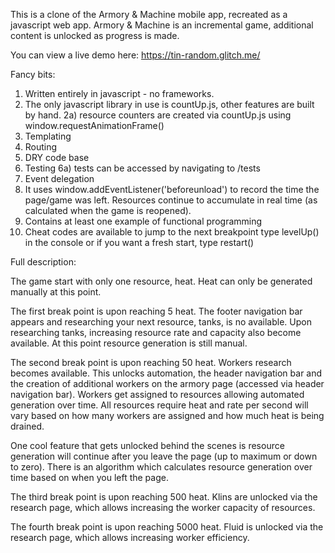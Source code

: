 This is a clone of the Armory & Machine mobile app, recreated as a javascript web app.  Armory & Machine is an incremental game, additional content is unlocked as progress is made.

You can view a live demo here: https://tin-random.glitch.me/

Fancy bits:
1) Written entirely in javascript - no frameworks.
2) The only javascript library in use is countUp.js, other features are built by hand.
  2a) resource counters are created via countUp.js using window.requestAnimationFrame()
3) Templating
4) Routing
5) DRY code base
6) Testing
  6a) tests can be accessed by navigating to /tests
7) Event delegation
8) It uses window.addEventListener('beforeunload') to record the time the page/game was left.  Resources continue to accumulate in real time (as calculated when the game is reopened).
9) Contains at least one example of functional programming
10) Cheat codes are available to jump to the next breakpoint type levelUp() in the console or if you want a fresh start, type restart()

Full description:

The game start with only one resource, heat.  Heat can only be generated  manually at this point.

The first break point is upon reaching 5 heat.  The footer navigation bar appears and researching your next resource, tanks, is no available.  Upon researching tanks, increasing resource rate and capacity also become available.  At this point resource generation is still manual.

The second break point is upon reaching 50 heat. Workers research becomes available.  This unlocks automation, the header navigation bar and the creation of additional workers on the armory page (accessed via header navigation bar).  Workers get assigned to resources allowing automated generation over time.  All resources require heat and rate per second will vary based on how many workers are assigned and how much heat is being drained.

One cool feature that gets unlocked behind the scenes is resource generation will continue after you leave the page (up to maximum or down to zero).  There is an algorithm which calculates resource generation over time based on when you left the page. 

The third break point is upon reaching 500 heat.  Klins are unlocked via the research page, which allows increasing the worker capacity of resources.

The fourth break point is upon reaching 5000 heat.  Fluid is unlocked via the research page, which allows increasing worker efficiency.
